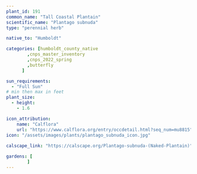 ```yaml
---
plant_id: 191 
common_name: "Tall Coastal Plantain"
scientific_name: "Plantago subnuda"
type: "perennial herb"

native_to: "Humboldt"

categories: [humboldt_county_native
        ,cnps_master_inventory
        ,cnps_2022_spring
        ,butterfly
      ]

sun_requirements:
  - "Full Sun"
# min then max in feet
plant_size:
  - height: 
    - 1.6 

icon_attribution: 
    name: "Calflora"
    url: "https://www.calflora.org/entry/occdetail.html?seq_num=mu8815"
icon: "/assets/images/plants/plantago_subnuda_icon.jpg"
 
calscape_link: "https://calscape.org/Plantago-subnuda-(Naked-Plantain)"

gardens: [
        ]
---
```









